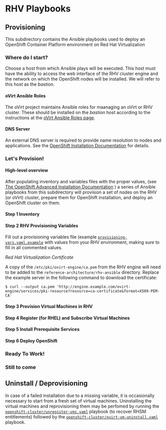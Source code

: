 # RHV Playbooks
## Provisioning
This subdirectory contains the Ansible playbooks used to deploy 
an OpenShift Container Platform environment on Red Hat Virtualization

### Where do I start?
Choose a host from which Ansible plays will be executed. This host must have
the ability to access the web interface of the RHV cluster engine and the
network on which the OpenShift nodes will be installed. We will refer to
this host as the *bastion*.

#### oVirt Ansible Roles
The oVirt project maintains Ansible roles for maanaging an oVirt or RHV cluster.
These should be installed on the *bastion* host according to the instructions
at the [oVirt Ansible Roles page](https://github.com/ovirt/ovirt-ansible/).

#### DNS Server
An external DNS server is required to provide name resolution to nodes and
applications. See the
[OpenShift Installation Documentation](https://docs.openshift.com/container-platform/latest/install_config/install/prerequisites.html#prereq-dns)
for details.

### Let's Provision!
#### High-level overview
After populating inventory and variables files with the proper values,
(see [The OpenShift Advanced Installation Documentation](https://docs.openshift.com/container-platform/latest/install_config/install/advanced_install.html)
) a series of Ansible playbooks from this subdirectory will provision a set of
nodes on the RHV (or oVirt) cluster, prepare them for OpenShift installation,
and deploy an OpenShift cluster on them.

#### Step 1 Inventory
#### Step 2 RHV Provisioning Variables

Fill out a provisioning variables file (example [`provisioning-vars.yaml.example`](provisioning-vars.yaml.example)
with values from your RHV environment, making sure to fill in all commented values.

*Red Hat Virtualization Certificate*

A copy of the `/etc/pki/ovirt-engine/ca.pem` from the RHV engine will need to
be added to the `reference-architecture/rhv-ansible` directory. Replace the
example server in the following command to download the certificate:

```
$ curl --output ca.pem 'http://engine.example.com/ovirt-engine/services/pki-resource?resource=ca-certificate&format=X509-PEM-CA'

```

#### Step 3 Provision Virtual Machines in RHV
#### Step 4 Register (for RHEL) and Subscribe Virtual Machines
#### Step 5 Install Prerequisite Services
#### Step 6 Deploy OpenShift
### Ready To Work!
### Still to come
## Uninstall / Deprovisioning
In case of a failed installation due to a missing variable, it is occasionally necessary to start from a fresh set of virtual machines. Uninstalling the virtual machines and reprovisioning them may be perfomed by running the [`openshift-cluster/unregister-vms.yaml`](openshift-cluster/unregister-vms.yaml) playbook (to recover RHSM entitlements) followed by the [`openshift-cluster/ovirt-vm-uninstall.yaml`](openshift-cluster/ovirt-vm-uninstall.yaml) playbook.
